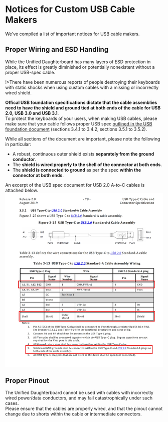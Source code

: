 # Notices for Custom USB Cable Makers

We've compiled a list of important notices for USB cable makers.


## Proper Wiring and ESD Handling

While the Unified Daughterboard has many layers of ESD protection in place, its effect is greatly diminished or potentially nonexistent without a proper USB-spec cable.  

!>There have been numerous reports of people destroying their keyboards with static shocks when using custom cables with a missing or incorrectly wired shield.  
  
**Offical USB foundation specifications dictate that the cable assemblies need to have the shield and ground tied at both ends of the cable for USB 2.0, USB 3.0 and USB 3.1**.  
To protect the keyboards of your users, when making USB cables, please make sure that your cable follows proper USB spec [outlined in the USB foundation document](https://www.usb.org/sites/default/files/USB%20Type-C%20Spec%20R2.0%20-%20August%202019.pdf) (sections 3.4.1 to 3.4.2, sections 3.5.1 to 3.5.2).  
  
While all sections of the document are important, please note the following in particular:  
  
* A robust, continuous outer shield exists **separately from the ground conductor**.  
* The **shield is wired properly to the shell of the connector at both ends**.  
* The **shield is connected to ground** as per the spec **within the connector at both ends**.  

An excerpt of the USB spec document for USB 2.0 A-to-C cables is attached below.  
![USB Spec Excerpt](/_media/excerpt-usb-cable-spec.webp ':size=600')



## Proper Pinout
  
The Unified Daughterboard cannot be used with cables with incorrectly wired power/data conductors, and may fail catastrophically under such cases.  
Please ensure that the cables are properly wired, and that the pinout cannot change due to shorts within the cable or intermediate connectors.  